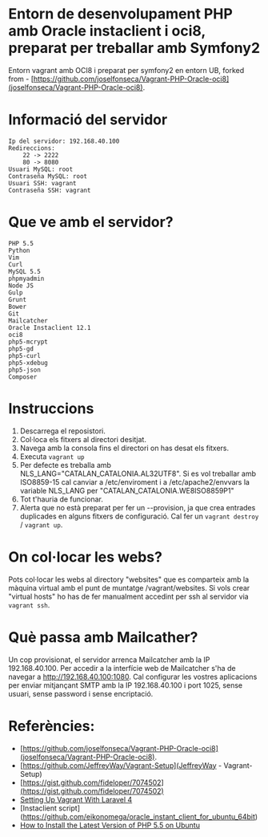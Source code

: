 Entorn de desenvolupament PHP amb Oracle instaclient i oci8, preparat per treballar amb Symfony2
=============================

Entorn vagrant amb OCI8 i preparat per symfony2 en entorn UB, forked from - [https://github.com/joselfonseca/Vagrant-PHP-Oracle-oci8](joselfonseca/Vagrant-PHP-Oracle-oci8).

Informació del servidor
=============================

	Ip del servidor: 192.168.40.100
	Redireccions:
		22 -> 2222
		80 -> 8080
	Usuari MySQL: root
	Contraseña MySQL: root
	Usuari SSH: vagrant
	Contraseña SSH: vagrant

Que ve amb el servidor?
=============================

	PHP 5.5
	Python
	Vim
	Curl
	MySQL 5.5
	phpmyadmin
	Node JS
	Gulp
	Grunt
	Bower
	Git
	Mailcatcher
	Oracle Instaclient 12.1
	oci8
	php5-mcrypt
	php5-gd
	php5-curl
	php5-xdebug
	php5-json
	Composer

Instruccions
=============================

1. Descarrega el reposistori.
2. Col·loca els fitxers al directori desitjat.
3. Navega amb la consola fins el directori on has desat els fitxers.
4. Executa `vagrant up`
5. Per defecte es treballa amb NLS_LANG="CATALAN_CATALONIA.AL32UTF8". Si es vol treballar amb ISO8859-15 cal canviar a /etc/enviroment i a /etc/apache2/envvars la variable NLS_LANG per "CATALAN_CATALONIA.WE8ISO8859P1"
6. Tot t'hauria de funcionar.
7. Alerta que no està preparat per fer un --provision, ja que crea entrades duplicades en alguns fitxers de configuració. Cal fer un `vagrant destroy` / `vagrant up`. 

On col·locar les webs?
============================

Pots col·locar les webs al directory "websites" que es comparteix amb la màquina virtual amb el punt de muntatge /vagrant/websites.
Si vols crear "virtual hosts" ho has de fer manualment accedint per ssh al servidor via `vagrant ssh`.

Què passa amb Mailcather?
============================
Un cop provisionat, el servidor arrenca Mailcatcher amb la IP 192.168.40.100. Per accedir a la interfície web de Mailcatcher s'ha de navegar a http://192.168.40.100:1080. Cal configurar les vostres aplicacions per enviar mitjançant SMTP amb la IP 192.168.40.100 i port 1025, sense usuari, sense password i sense encriptació.

Referències:
============================
- [https://github.com/joselfonseca/Vagrant-PHP-Oracle-oci8](joselfonseca/Vagrant-PHP-Oracle-oci8).
- [https://github.com/JeffreyWay/Vagrant-Setup](JeffreyWay - Vagrant-Setup)
- [https://gist.github.com/fideloper/7074502](https://gist.github.com/fideloper/7074502)
- [Setting Up Vagrant With Laravel 4](http://culttt.com/2013/06/17/setting-up-vagrant-with-laravel-4/)
- [Instaclient script] (https://github.com/eikonomega/oracle_instant_client_for_ubuntu_64bit)
- [How to Install the Latest Version of PHP 5.5 on Ubuntu](http://www.dev-metal.com/how-to-setup-latest-version-of-php-5-5-on-ubuntu-12-04-lts/)
